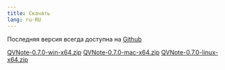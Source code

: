 ```yaml
---
title: Скачать
lang: ru-RU
---
```


Последняя версия всегда доступна на [Github](https://github.com/NightMan-1/QVNote/releases/latest)  

<a class="btn btn-primary btn-sm mr-2 mb-3" href="https://github.com/NightMan-1/QVNote/releases/download/0.7.0/QVNote-0.7.0-win-x64.zip" target="_blank"><i class="fab fa-windows mr-1"></i> QVNote-0.7.0-win-x64.zip</a>
<a class="btn btn-primary btn-sm mr-2 mb-3" href="https://github.com/NightMan-1/QVNote/releases/download/0.7.0/QVNote-0.7.0-mac-x64.zip" target="_blank"><i class="fab fa-apple mr-1"></i> QVNote-0.7.0-mac-x64.zip</a>
<a class="btn btn-primary btn-sm mb-3" href="https://github.com/NightMan-1/QVNote/releases/download/0.7.0/QVNote-0.7.0-linux-x64.zip" target="_blank"><i class="fab fa-linux mr-1"></i> QVNote-0.7.0-linux-x64.zip</a>


